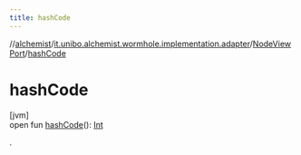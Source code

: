 ```yaml
---
title: hashCode
---
```

//[alchemist](../../../index.html)/[it.unibo.alchemist.wormhole.implementation.adapter](../index.html)/[NodeViewPort](index.html)/[hashCode](hash-code.html)



# hashCode



[jvm]\
open fun [hashCode](hash-code.html)(): [Int](https://kotlinlang.org/api/latest/jvm/stdlib/kotlin/-int/index.html)



.




